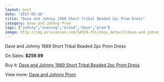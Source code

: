 ```yaml
---
layout: post
date: '2017-05-16'
title: "Dave and Johnny 1989 Short Tribal Beaded 2pc Prom Dress"
category: Dave and Johnny Prom
tags: ["johnny","evening","brand","dave","prom"]
image: http://img.princessan.com/54929-thickbox_default/dave-and-johnny-1989-short-tribal-beaded-2pc-prom-dress.jpg
---
```

Dave and Johnny 1989 Short Tribal Beaded 2pc Prom Dress

On Sales: **$259.99**
<a href="https://www.princessan.com/en/dave-and-johnny-prom/24701-dave-and-johnny-1989-short-tribal-beaded-2pc-prom-dress.html"><amp-img layout="responsive" width="600" height="600" src="//img.princessan.com/54929-thickbox_default/dave-and-johnny-1989-short-tribal-beaded-2pc-prom-dress.jpg" alt="Dave and Johnny 1989 Short Tribal Beaded 2pc Prom Dress 0" /></a>
<a href="https://www.princessan.com/en/dave-and-johnny-prom/24701-dave-and-johnny-1989-short-tribal-beaded-2pc-prom-dress.html"><amp-img layout="responsive" width="600" height="600" src="//img.princessan.com/54930-thickbox_default/dave-and-johnny-1989-short-tribal-beaded-2pc-prom-dress.jpg" alt="Dave and Johnny 1989 Short Tribal Beaded 2pc Prom Dress 1" /></a>

Buy it: [Dave and Johnny 1989 Short Tribal Beaded 2pc Prom Dress](https://www.princessan.com/en/dave-and-johnny-prom/24701-dave-and-johnny-1989-short-tribal-beaded-2pc-prom-dress.html "Dave and Johnny 1989 Short Tribal Beaded 2pc Prom Dress")

View more: [Dave and Johnny Prom](https://www.princessan.com/en/181-dave-and-johnny-prom "Dave and Johnny Prom")